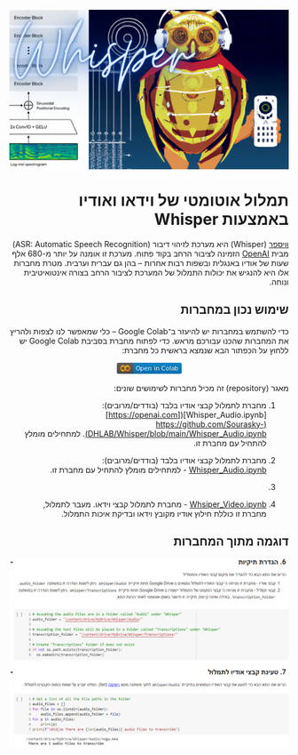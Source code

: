 
<div dir="rtl" markdown="1">

<p align="center">
<img src="https://github.com/Sourasky-DHLAB/Whisper/blob/main/Whisper.png" style="display: block; margin-left: auto; margin-right: auto;">
</p>

# תמלול אוטומטי של וידאו ואודיו באמצעות Whisper

[וויספר](https://openai.com/blog/whisper) (Whisper) היא מערכת לזיהוי דיבור (ASR: Automatic Speech Recognition) מבית [OpenAI](https://openai.com) הזמינה לציבור הרחב בקוד פתוח. מערכת זו אומנה על יותר מ-680 אלף שעות של אודיו באנגלית ובשפות רבות אחרות – בהן גם עברית וערבית. מטרת מחברות אלו היא להנגיש את יכולות התמלול של המערכת לציבור הרחב בצורה אינטואיטיבית ונוחה. 

## שימוש נכון במחברות

כדי להשתמש במחברות יש להיעזר ב־Google Colab – כלי שמאפשר לנו לצפות ולהריץ את המחברות שהכנו עבורכם מראש. כדי לפתוח מחברת בסביבת Google Colab יש ללחוץ על הכפתור הבא שנמצא בראשית כל מחברת:<br>
<p align="center">
    <img src="https://github.com/Sourasky-DHLAB/Whisper/blob/main/colab.png">
</p>


<div dir="rtl" markdown="1">
מאגר (repository) זה מכיל מחברות לשימושים שונים:


1. מחברת לתמלול קבצי אודיו בלבד (בודדים/מרובים): [Whisper_Audio.ipynb]([https://openai.com](https://github.com/Sourasky-DHLAB/Whisper/blob/main/Whisper_Audio.ipynb). למתחילים מומלץ להתחיל עם מחברת זו.


1. מחברת לתמלול קבצי אודיו בלבד (בודדים/מרובים): [Whisper_Audio.ipynb](https://github.com/Sourasky-DHLAB/Whisper/blob/main/Whisper_Audio.ipynb) -  למתחילים מומלץ להתחיל עם מחברת זו.
2. 

2. [Whsiper_Video.ipynb](https://github.com/Sourasky-DHLAB/Whisper/blob/main/Whsiper_Video.ipynb) - מחברת לתמלול קבצי וידאו. מעבר לתמלול, מחברת זו כוללת חילוץ אודיו מקובץ וידאו ובדיקת איכות התמלול. <br>

## דוגמה מתוך המחברות

<p align="center">
    <img src="https://github.com/Sourasky-DHLAB/Whisper/blob/main/screenshot.png">
</p>
 
</div>
